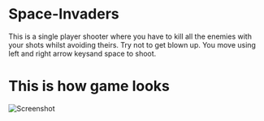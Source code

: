 # Space-Invaders
This is a single player shooter where you have to kill all the enemies with your shots whilst avoiding theirs. Try not to get blown up. You move using left and right arrow keysand space to shoot.


# This is how game looks
![Screenshot](https://user-images.githubusercontent.com/79054391/146771482-cd6926a4-91b9-46c3-b306-a0a2b99fc14c.png)

